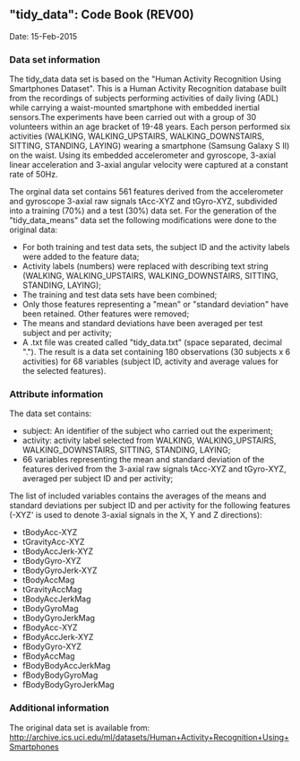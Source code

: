 ## "tidy_data": Code Book (REV00)

Date: 15-Feb-2015

### Data set information
The tidy_data data set is based on the "Human Activity Recognition Using Smartphones Dataset". This is a Human Activity 
Recognition database built from the recordings of subjects performing activities of daily living (ADL) while carrying a waist-mounted 
smartphone with embedded inertial sensors.The experiments have been carried out with a group of 30 volunteers within an age bracket of 19-48 
years. Each person performed six activities (WALKING, WALKING_UPSTAIRS, WALKING_DOWNSTAIRS, SITTING, STANDING, LAYING) wearing a smartphone 
(Samsung Galaxy S II) on the waist. Using its embedded accelerometer and gyroscope, 3-axial linear acceleration and 3-axial angular velocity 
were captured at a constant rate of 50Hz.

The orginal data set contains 561 features derived from the accelerometer and gyroscope 3-axial raw signals tAcc-XYZ and tGyro-XYZ, subdivided
into a training (70%) and a test (30%) data set. For the generation of the "tidy_data_means" data set the following modifications were done 
to the original data: 
* For both training and test data sets, the subject ID and the activity labels were added to the feature data;
* Activity labels (numbers) were replaced with describing text string (WALKING, WALKING_UPSTAIRS, WALKING_DOWNSTAIRS, SITTING, STANDING, LAYING);
* The training and test data sets have been combined;
* Only those features representing a "mean" or "standard deviation" have been retained. Other features were removed;
* The means and standard deviations have been averaged per test subject and per activity;
* A .txt file was created called "tidy_data.txt" (space separated, decimal "."). 
The result is a data set containing 180 observations (30 subjects x 6 activities) for 68 variables (subject ID, activity and average values 
for the selected features).

### Attribute information
The data set contains:
* subject: An identifier of the subject who carried out the experiment;
* activity: activity label selected from WALKING, WALKING_UPSTAIRS, WALKING_DOWNSTAIRS, SITTING, STANDING, LAYING;
* 66 variables representing the mean and standard deviation of the features derived from the 3-axial raw signals tAcc-XYZ and tGyro-XYZ, 
averaged per subject ID and per activity;

The list of included variables contains the averages of the means and standard deviations per subject ID and per activity for 
the following features (-XYZ' is used to denote 3-axial signals in the X, Y and Z directions):
* tBodyAcc-XYZ
* tGravityAcc-XYZ
* tBodyAccJerk-XYZ
* tBodyGyro-XYZ
* tBodyGyroJerk-XYZ
* tBodyAccMag
* tGravityAccMag
* tBodyAccJerkMag
* tBodyGyroMag
* tBodyGyroJerkMag
* fBodyAcc-XYZ
* fBodyAccJerk-XYZ
* fBodyGyro-XYZ
* fBodyAccMag
* fBodyBodyAccJerkMag
* fBodyBodyGyroMag
* fBodyBodyGyroJerkMag


### Additional information
The original data set is available from:
http://archive.ics.uci.edu/ml/datasets/Human+Activity+Recognition+Using+Smartphones

